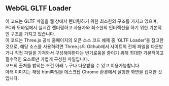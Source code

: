 <h2>WebGL GLTF Loader</h2>
이 코드는 GLTF 파일을 웹 상에서 렌더링하기 위한 최소한의 구조를 가지고 있으며, PC와 모바일에서 실시간 렌더링하고 사용자와 최소한의 인터랙션을 하기 위한 기본적인 구조를 가지고 있습니다. <br>
이 코드는 Three.js 공식 홈페이지의 오픈 소스 코드 예제 중 'GLTF Loader'을 참고한 것으로, 해당 소스를 사용하려면 Three.js의 Github에서 사이트의 전체 파일을 다운받거나 직접 파일을 가져와서 구성해야한다는 번거로움을 줄이기 위해 최대한 기본적이고 필수적인 요소로만 가볍게 구성한 파일입니다. <br>
코드의 출처를 밝히는 조건 아래 누구나 다운받을 수 있고 이용가능합니다. <br>
아래 이미지는 해당 html파일을 데스크탑 Chrome 환경에서 실행한 화면을 캡처한 것입니다. <br>
<br> 

